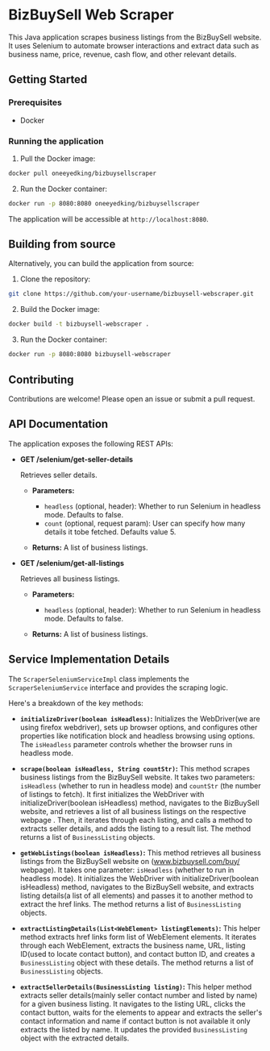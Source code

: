 # BizBuySell Web Scraper

This Java application scrapes business listings from the BizBuySell website. It uses Selenium to automate browser interactions and extract data such as business name, price, revenue, cash flow, and other relevant details.

## Getting Started

### Prerequisites

* Docker

### Running the application

1. Pull the Docker image:

```bash
docker pull oneeyedking/bizbuysellscraper
```

2. Run the Docker container:

```bash
docker run -p 8080:8080 oneeyedking/bizbuysellscraper
```

The application will be accessible at `http://localhost:8080`.

## Building from source

Alternatively, you can build the application from source:

1. Clone the repository:

```bash
git clone https://github.com/your-username/bizbuysell-webscraper.git
```

2. Build the Docker image:

```bash
docker build -t bizbuysell-webscraper .
```

3. Run the Docker container:

```bash
docker run -p 8080:8080 bizbuysell-webscraper
```

## Contributing

Contributions are welcome! Please open an issue or submit a pull request.

## API Documentation

The application exposes the following REST APIs:

* **GET /selenium/get-seller-details**

    Retrieves seller details.

    * **Parameters:**
        * `headless` (optional, header): Whether to run Selenium in headless mode. Defaults to false.
        * `count` (optional, request param): User can specify how many details it tobe fetched. Defaults value 5.

    * **Returns:** A list of business listings.


* **GET /selenium/get-all-listings**

    Retrieves all business listings.

    * **Parameters:**
        * `headless` (optional, header): Whether to run Selenium in headless mode. Defaults to false.

    * **Returns:** A list of business listings.

## Service Implementation Details

The `ScraperSeleniumServiceImpl` class implements the `ScraperSeleniumService` interface and provides the scraping logic.

Here's a breakdown of the key methods:

* **`initializeDriver(boolean isHeadless)`:** Initializes the WebDriver(we are using firefox webdriver), sets up browser options, and configures other properties like notification block and headless browsing using options. The `isHeadless` parameter controls whether the browser runs in headless mode.

* **`scrape(boolean isHeadless, String countStr)`:** This method scrapes business listings from the BizBuySell website. It takes two parameters: `isHeadless` (whether to run in headless mode) and `countStr` (the number of listings to fetch). It first initializes the WebDriver with initializeDriver(boolean isHeadless) method, navigates to the BizBuySell website, and retrieves a list of all business listings on the respective webpage . Then, it iterates through each listing, and calls a method to extracts seller details, and adds the listing to a result list. The method returns a list of `BusinessListing` objects.

* **`getWebListings(boolean isHeadless)`:** This method retrieves all business listings from the BizBuySell website on (www.bizbuysell.com/buy/ webpage). It takes one parameter: `isHeadless` (whether to run in headless mode). It initializes the WebDriver  with initializeDriver(boolean isHeadless) method, navigates to the BizBuySell website, and extracts listing details(a list of all elements) and passes it to another method to extract the href links. The method returns a list of `BusinessListing` objects.

* **`extractListingDetails(List<WebElement> listingElements)`:** This helper method extracts href links form list of WebElement elements. It iterates through each WebElement, extracts the business name, URL, listing ID(used to locate contact button), and contact button ID, and creates a `BusinessListing` object with these details. The method returns a list of `BusinessListing` objects.

* **`extractSellerDetails(BusinessListing listing)`:** This helper method extracts seller details(mainly seller contact number and listed by name) for a given business listing. It navigates to the listing URL, clicks the contact button, waits for the elements to appear and extracts the seller's contact  information and name if contact button is not available it only extracts the listed by name. It updates the provided `BusinessListing` object with the extracted details.
